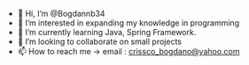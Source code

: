 - 👋 Hi, I’m @Bogdannb34
- 👀 I’m interested in expanding my knowledge in programming
- 🌱 I’m currently learning Java, Spring Framework.
- 💞️ I’m looking to collaborate on small projects
- 📫 How to reach me -> email : crissco_bogdano@yahoo.com

<!---
Bogdannb34/Bogdannb34 is a ✨ special ✨ repository because its `README.md` (this file) appears on your GitHub profile.
You can click the Preview link to take a look at your changes.
--->
